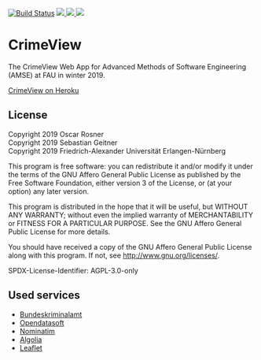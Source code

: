 [![Build Status](https://travis-ci.com/Kexplx/CrimeView.svg?branch=master)](https://travis-ci.com/Kexplx/CrimeView)
<a href="https://github.com/Kexplx/CrimeView/blob/master/LICENSE" alt="Release Page">
    <img src="https://img.shields.io/badge/license-AGPL 3.0-e74c3c" />
</a>
<a href="https://github.com/Kexplx/CrimeView/releases/tag/amse-cw03-release-v1.2" alt="License Page">
    <img src="https://img.shields.io/badge/version-v1.2-2980b9" />
</a>
<a href="https://crime-view.herokuapp.com/home" alt="Heroku Page">
    <img src="https://img.shields.io/badge/live%20on-heroku-9b59b6" />
</a>


# CrimeView
The CrimeView Web App for Advanced Methods of Software Engineering (AMSE) at FAU in winter 2019.

[CrimeView on Heroku](https://crime-view.herokuapp.com/home)

## License
Copyright 2019 Oscar Rosner  
Copyright 2019 Sebastian Geitner  
Copyright 2019 Friedrich-Alexander Universität Erlangen-Nürnberg

This program is free software: you can redistribute it and/or modify
it under the terms of the GNU Affero General Public License as
published by the Free Software Foundation, either version 3 of the
License, or (at your option) any later version.

This program is distributed in the hope that it will be useful,
but WITHOUT ANY WARRANTY; without even the implied warranty of
MERCHANTABILITY or FITNESS FOR A PARTICULAR PURPOSE.  See the
GNU Affero General Public License for more details.

You should have received a copy of the GNU Affero General Public License
along with this program.  If not, see <http://www.gnu.org/licenses/>.

SPDX-License-Identifier: AGPL-3.0-only

## Used services
- [Bundeskriminalamt](https://www.bka.de/)
- [Opendatasoft](https://www.opendatasoft.com/de/) 
- [Nominatim](https://nominatim.openstreetmap.org/)
- [Algolia](https://www.algolia.com/) 
- [Leaflet](https://leafletjs.com/) 
